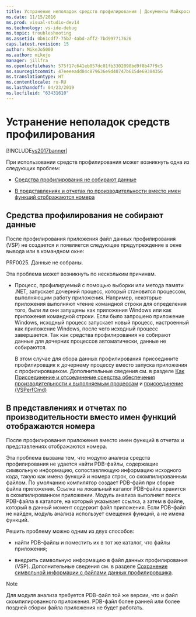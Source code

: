 ```yaml
---
title: Устранение неполадок средств профилирования | Документы Майкрософт
ms.date: 11/15/2016
ms.prod: visual-studio-dev14
ms.technology: vs-ide-debug
ms.topic: troubleshooting
ms.assetid: 0b61cdf7-75b7-4abd-aff2-7bd997717626
caps.latest.revision: 15
author: MikeJo5000
ms.author: mikejo
manager: jillfra
ms.openlocfilehash: 575f17c641eb057dc01fb3302098bd9f8b47f9c5
ms.sourcegitcommit: 47eeeeadd84c879636e9d48747b615de69384356
ms.translationtype: HT
ms.contentlocale: ru-RU
ms.lasthandoff: 04/23/2019
ms.locfileid: "63431610"
---
```

# <a name="troubleshooting-performance-tools-issues"></a>Устранение неполадок средств профилирования
[!INCLUDE[vs2017banner](../includes/vs2017banner.md)]

При использовании средств профилирования может возникнуть одна из следующих проблем:  
  
- [Средства профилирования не собирают данные](#NoDataCollected)  
  
- [В представлениях и отчетах по производительности вместо имен функций отображаются номера](#NoSymbols)  
  
## <a name="NoDataCollected"></a> Средства профилирования не собирают данные  
 После профилирования приложения файл данных профилирования (VSP) не создается и появляется следующее предупреждение в окне вывода или в командном окне:  
  
 PRF0025. Данные не собраны.  
  
 Эта проблема может возникнуть по нескольким причинам.  
  
- Процесс, профилируемый с помощью выборки или метода памяти .NET, запускает дочерний процесс, который становится процессом, выполняющим работу приложения. Например, некоторые приложения выполняют чтение командной строки для определения того, были ли они запущены как приложения Windows или как приложения командной строки. Если было запрошено приложение Windows, исходный процесс запускает новый процесс, настроенный как приложение Windows, после чего исходный процесс завершается. Так как средства профилирования не собирают данные для дочерних процессов автоматически, данные не собираются.  
  
     В этом случае для сбора данных профилирования присоедините профилировщик к дочернему процессу вместо запуска приложения с профилировщиком. Дополнительные сведения см. в разделе [Как Присоединение и отсоединение средства обеспечения производительности к выполняемым процессам](../profiling/how-to-attach-and-detach-performance-tools-to-running-processes.md) и [присоединение (VSPerfCmd)](../profiling/attach.md)  
  
## <a name="NoSymbols"></a> В представлениях и отчетах по производительности вместо имен функций отображаются номера  
 После профилирования приложения вместо имен функций в отчетах и представлениях отображаются номера.  
  
 Эта проблема вызвана тем, что модулю анализа средств профилирования не удается найти PDB-файлы, содержащие символьную информацию, сопоставляющую информацию исходного кода, такую как имена функций и номера строк, со скомпилированным файлом. По умолчанию компилятор создает PDB-файл при сборке файла приложения. Ссылка на локальный каталог PDB-файла хранится в скомпилированном приложении. Модуль анализа выполняет поиск PDB-файла в каталоге, на который указывает ссылка, а затем в файле, который в данный момент содержит файл приложения. Если PDB-файл не найден, модуль анализа использует смещения функций, а не имена функций.  
  
 Решить проблему можно одним из двух способов:  
  
- найти PDB-файлы и поместить их в тот же каталог, что файлы приложения;  
  
- внедрить символьную информацию в файл данных профилирования (VSP). Дополнительные сведения см. в разделе [Сохранение символьной информации с файлами данных профилировщика](../profiling/saving-symbol-information-with-performance-data-files.md).  
  
> [!NOTE]
> Для модуля анализа требуется PDB-файл той же версии, что и файл скомпилированного приложения. PDB-файл более ранней или более поздней сборки файла приложения не будет работать.
